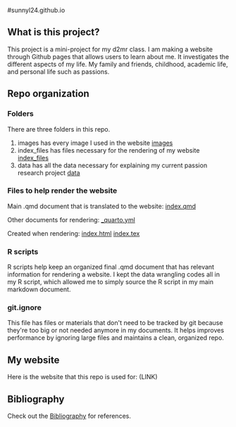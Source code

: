 #sunnyl24.github.io

## What is this project?
This project is a mini-project for my d2mr class. I am making a website through Github pages that allows users to learn about me. 
It investigates the different aspects of my life. My family and friends, childhood, academic life, and personal life such as passions. 

## Repo organization 

### Folders 

There are three folders in this repo. 
1. images has every image I used in the website
[images](https://github.com/sunnyl24/sunnyl24.github.io/tree/main/images) 
2. index_files has files necessary for the rendering of my website
[index_files](https://github.com/sunnyl24/sunnyl24.github.io/tree/main/index_files) 
3. data has all the data necessary for explaining my current passion research project
[data](https://github.com/sunnyl24/sunnyl24.github.io/tree/main/data) 

### Files to help render the website 

Main .qmd document that is translated to the website: 
[index.qmd](https://github.com/sunnyl24/sunnyl24.github.io/tree/main/index.qmd)

Other documents for rendering: 
[_quarto.yml](https://github.com/sunnyl24/sunnyl24.github.io/tree/main/_quarto.yml)

Created when rendering:
[index.html](https://github.com/sunnyl24/sunnyl24.github.io/tree/main/index.html)
[index.tex](https://github.com/sunnyl24/sunnyl24.github.io/tree/main/index.tex)

### R scripts 

R scripts help keep an organized final .qmd document that has relevant information for rendering a website. 
I kept the data wrangling codes all in my R script, which allowed me to simply source the R script in my main markdown document. 

### git.ignore 

This file has files or materials that don't need to be tracked by git because they're too big or not needed anymore in my documents. 
It helps improves performance by ignoring large files and maintains a clean, organized repo. 

## My website 

Here is the website that this repo is used for: (LINK)

## Bibliography

Check out the [Bibliography](bibliography.qmd) for references.
